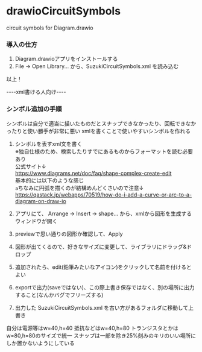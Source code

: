 # drawioCircuitSymbols
circuit symbols for Diagram.drawio

### 導入の仕方
1. Diagram.drawioアプリをインストールする
1. File -> Open Library... から、SuzukiCircuitSymbols.xml を読み込む

以上！

----xml書ける人向け----
### シンボル追加の手順
シンボルは自分で適当に描いたものだとスナップできなかったり、回転できなかったりと使い勝手が非常に悪い
xmlを書くことで使いやすいシンボルを作れる

1. シンボルを表すxml文を書く<br/>
※独自仕様のため、検索したりすでにあるものからフォーマットを読む必要あり<br/>
公式サイト↓<br/>
https://www.diagrams.net/doc/faq/shape-complex-create-edit<br/>
基本的には以下のような感じ<br/>
```a```ちなみに円弧を描くのが結構めんどくさいので注意↓<br/>
https://qastack.jp/webapps/70519/how-do-i-add-a-curve-or-arc-to-a-diagram-on-draw-io<br/>
  
  
1. アプリにて、 Arrange -> Insert -> shape... から、xmlから図形を生成するウィンドウが開く
1. previewで思い通りの図形か確認して、Apply
1. 図形が出てくるので、好きなサイズに変更して、ライブラリにドラッグ&ドロップ
1. 追加されたら、edit(鉛筆みたいなアイコン)をクリックして名前を付けるとよい
1. exportで出力(saveではない)、この際上書き保存ではなく、別の場所に出力すること(なんかバグでフリーズする)
1. 出力した SuzukiCircuitSymbols.xml を古い方があるフォルダに移動して上書き

自分は電源等はw=40,h=40 抵抗などはw=40,h=80 トランジスタとかはw=80,h=80のサイズで統一
スナップは一部を除き25%刻みのキリのいい場所にしか置かないようにしている
